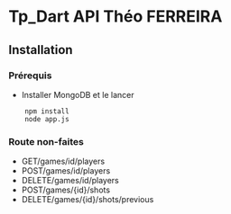 # Tp_Dart API Théo FERREIRA

## Installation

### Prérequis 

- Installer MongoDB et le lancer 

```
    npm install
    node app.js
```

### Route non-faites 

- GET/games/id/players
- POST/games/id/players
- DELETE/games/id/players
- POST/games/{id}/shots
- DELETE/games/{id}/shots/previous
